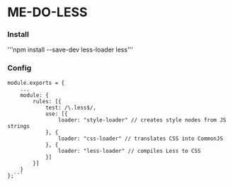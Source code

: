 # ME-DO-LESS

### Install
'''npm install --save-dev less-loader less'''

### Config
```// webpack.config.js
module.exports = {
    ...
    module: {
        rules: [{
            test: /\.less$/,
            use: [{
                loader: "style-loader" // creates style nodes from JS strings
            }, {
                loader: "css-loader" // translates CSS into CommonJS
            }, {
                loader: "less-loader" // compiles Less to CSS
            }]
        }]
    }
};```

